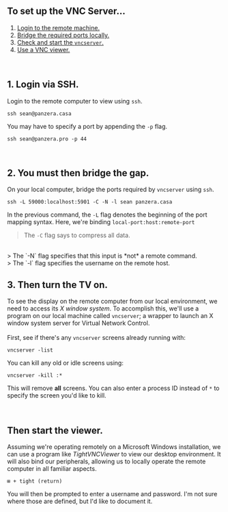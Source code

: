 ## To set up the VNC Server...
1. [Login to the remote machine.](#Login-via-SSH.)
2. [Bridge the required ports locally.](#You-must-them-bridge-the-gap.)
3. [Check and start the `vncserver`.](#Then-turn-the-TV-on.)
4. [Use a VNC viewer.](#Then-start-the-viewer.)

<br>

## 1. Login via SSH.
Login to the remote computer to view using `ssh`.
```
ssh sean@panzera.casa
```

You may have to specify a port by appending the `-p` flag.
```
ssh sean@panzera.pro -p 44
```
<br>

## 2. You must then bridge the gap.
On your local computer, bridge the ports required by `vncserver` using `ssh`.
```
ssh -L 59000:localhost:5901 -C -N -l sean panzera.casa
```

In the previous command, the `-L` flag denotes the beginning of the port mapping syntax. Here, we're binding `local-port:host:remote-port`
<br>
> The `-C` flag says to compress all data.
<br>
> The `-N` flag specifies that this input is *not* a remote command.
<br>
> The `-l` flag specifies the username on the remote host.

<br>

## 3. Then turn the TV on.
To see the display on the remote computer from our local environment, we need to access its *X window system*. To accomplish this, we'll use a program on our local machine called `vncserver`; a wrapper to launch an X window system server for Virtual Network Control. 
<br><br>
First, see if there's any `vncserver` screens already running with:
```
vncserver -list
```
You can kill any old or idle screens using: 
```
vncserver -kill :*
```
This will remove **all** screens. You can also enter a process ID instead of `*` to specify the screen you'd like to kill.

<br>

## Then start the viewer.
Assuming we're operating remotely on a Microsoft Windows installation, we can use a program like *TightVNCViewer* to view our desktop environment. It will also bind our peripherals, allowing us to locally operate the remote computer in all familiar aspects.

```
⊞ + tight (return)
```
You will then be prompted to enter a username and password. I'm not sure where those are defined, but I'd like to document it.

